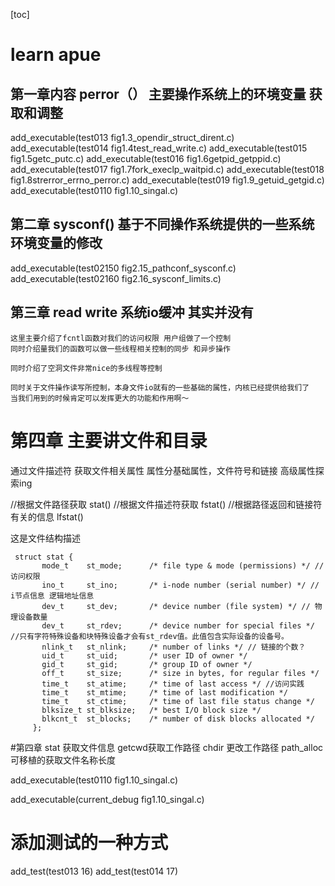 [toc]

# learn apue
## 第一章内容 perror（）  主要操作系统上的环境变量  获取和调整
add_executable(test013    fig1.3_opendir_struct_dirent.c)
add_executable(test014    fig1.4test_read_write.c)
add_executable(test015    fig1.5getc_putc.c)
add_executable(test016    fig1.6getpid_getppid.c)
add_executable(test017    fig1.7fork_execlp_waitpid.c)
add_executable(test018    fig1.8strerror_errno_perror.c)
add_executable(test019    fig1.9_getuid_getgid.c)
add_executable(test0110   fig1.10_singal.c)

## 第二章  sysconf() 基于不同操作系统提供的一些系统环境变量的修改
add_executable(test02150   fig2.15_pathconf_sysconf.c)
add_executable(test02160   fig2.16_sysconf_limits.c)


## 第三章  read write 系统io缓冲  其实并没有  

```
这里主要介绍了fcntl函数对我们的访问权限 用户组做了一个控制
同时介绍量我们的函数可以做一些线程相关控制的同步 和异步操作

同时介绍了空洞文件非常nice的多线程等控制

同时关于文件操作读写所控制，本身文件io就有的一些基础的属性，内核已经提供给我们了
当我们用到的时候肯定可以发挥更大的功能和作用啊～

```




# 第四章  主要讲文件和目录
通过文件描述符  获取文件相关属性
属性分基础属性，文件符号和链接
高级属性探索ing

//根据文件路径获取
stat()
//根据文件描述符获取
fstat()
//根据路径返回和链接符有关的信息
lfstat()

这是文件结构描述
```
 struct stat {
       mode_t    st_mode;      /* file type & mode (permissions) */ //访问权限
       ino_t     st_ino;       /* i-node number (serial number) */ // i节点信息 逻辑地址信息
       dev_t     st_dev;       /* device number (file system) */ // 物理设备数量
       dev_t     st_rdev;      /* device number for special files */ //只有字符特殊设备和块特殊设备才会有st_rdev值。此值包含实际设备的设备号。
       nlink_t   st_nlink;     /* number of links */ // 链接的个数？
       uid_t     st_uid;       /* user ID of owner */
       gid_t     st_gid;       /* group ID of owner */
       off_t     st_size;      /* size in bytes, for regular files */
       time_t    st_atime;     /* time of last access */ //访问实践
       time_t    st_mtime;     /* time of last modification */
       time_t    st_ctime;     /* time of last file status change */
       blksize_t st_blksize;   /* best I/O block size */
       blkcnt_t  st_blocks;    /* number of disk blocks allocated */
     };

```



#第四章  stat 获取文件信息  getcwd获取工作路径  chdir 更改工作路径   path_alloc可移植的获取文件名称长度




add_executable(test0110   fig1.10_singal.c)



add_executable(current_debug   fig1.10_singal.c)


# 添加测试的一种方式
add_test(test013  16)
add_test(test014  17)